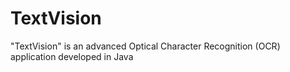 # TextVision
"TextVision" is an advanced Optical Character Recognition (OCR) application developed in Java
